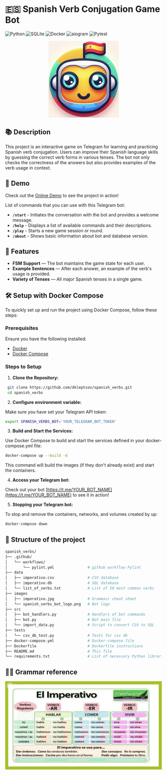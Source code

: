 # 🇪🇸 Spanish Verb Conjugation Game Bot

![Python](https://img.shields.io/badge/Python-3.x-blue)
![SQLite](https://img.shields.io/badge/SQLite-Database-lightgrey)
![Docker](https://img.shields.io/badge/Docker-Available-blue?logo=docker&logoColor=white)
![aiogram](https://img.shields.io/badge/aiogram-3.0-yellowgreen)
![Pytest](https://github.com/dkleptsov/spanish_verbs/actions/workflows/pytest.yml/badge.svg)



<p align="center">
  <img src="images/spanish_verbs_bot_logo.png" alt="Spanish verbs bot Logo">
</p>


## 📚 Description

This project is an interactive game on Telegram for learning and practicing Spanish verb conjugation. Users can improve their Spanish language skills by guessing the correct verb forms in various tenses. The bot not only checks the correctness of the answers but also provides examples of the verb usage in context.

## 🤖 Demo

Check out the [Online Demo](https://t.me/esp_verbs_bot) to see the project in action!

List of commands that you can use with this Telegram bot:
- **`/start`** - Initiates the conversation with the bot and provides a welcome message.
- **`/help`** - Displays a list of available commands and their descriptions.
- **`/play`** - Starts a new game session or round.
- **`/about`** - Shows basic information about bot and databese version.

## 🚀 Features

- **FSM Support** — The bot maintains the game state for each user.
- **Example Sentences** — After each answer, an example of the verb's usage is provided.
- **Variety of Tenses** — All major Spanish tenses in a single game.

## 🛠️ Setup with Docker Compose

To quickly set up and run the project using Docker Compose, follow these steps:

### Prerequisites

Ensure you have the following installed:

- [Docker](https://www.docker.com/get-started)
- [Docker Compose](https://docs.docker.com/compose/install/)

### Steps to Setup

1. **Clone the Repository:**
  ```bash
   git clone https://github.com/dkleptsov/spanish_verbs.git
   cd spanish_verbs
  ```

2. **Configure environment variable:**

  Make sure you have set your Telegram API token:

  ```bash
  export SPANISH_VERBS_BOT='YOUR_TELEGRAM_BOT_TOKEN'
  ```

3. **Build and Start the Services:**

  Use Docker Compose to build and start the services defined in your docker-compose.yml file:

  ```bash
  docker-compose up --build -d
  ```
  This command will build the images (if they don't already exist) and start the containers.

4. **Access your Telegram bot:**

  Check out your bot [https://t.me/YOUR_BOT_NAME](https://t.me/YOUR_BOT_NAME) to see it in action!

5. **Stopping your Telegram bot:**

  To stop and remove the containers, networks, and volumes created by up:
  ```bash
  docker-compose down
  ```

## 📁 Structure of the project
```bash
spanish_verbs/
├── .github/
│   └── workflows/
│       └── pylint.yml               # github workflow Pylint
├── data
│   ├── imperativo.csv               # CSV database 
│   ├── imperativo.db                # SQL database
│   └── list_of_verbs.txt            # List of 50 most common verbs
├── images
│   ├── imperativo.jpg               # Grammasr cheat sheet
│   └── spanish_verbs_bot_logo.png   # Bot logo
├── src
│   ├── bot_handlers.py              # Handlers of bot commands
│   ├── bot.py                       # Bot main file
│   └── import_data.py               # Script to convert CSV to SQL
├── tests
│   └── csv_db_test.py               # Tests for csv db
├── docker-compose.yml               # Docker-compose file
├── Dockerfile                       # Dockerfile instructions
├── README.md                        # This file
└── requirements.txt                 # List of necessary Python libraries
```

## 🧑‍🏫 Grammar reference

<p align="center">
  <img src="images/imperativo.jpg" alt="Cheat sheet imperativo">
</p>